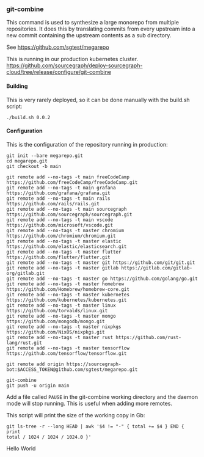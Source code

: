 ### git-combine

This command is used to synthesize a large monorepo from multiple
repositories. It does this by translating commits from every upstream into a
new commit containing the upstream contents as a sub directory.

See https://github.com/sgtest/megarepo

This is running in our production kubernetes cluster. https://github.com/sourcegraph/deploy-sourcegraph-cloud/tree/release/configure/git-combine

#### Building

This is very rarely deployed, so it can be done manually with the build.sh script:

```shell
./build.sh 0.0.2
```

#### Configuration

This is the configuration of the repository running in production:

```shell
git init --bare megarepo.git
cd megarepo.git
git checkout -b main

git remote add --no-tags -t main freeCodeCamp https://github.com/freeCodeCamp/freeCodeCamp.git
git remote add --no-tags -t main grafana https://github.com/grafana/grafana.git
git remote add --no-tags -t main rails https://github.com/rails/rails.git
git remote add --no-tags -t main sourcegraph https://github.com/sourcegraph/sourcegraph.git
git remote add --no-tags -t main vscode https://github.com/microsoft/vscode.git
git remote add --no-tags -t master chromium https://github.com/chromium/chromium.git
git remote add --no-tags -t master elastic https://github.com/elastic/elasticsearch.git
git remote add --no-tags -t master flutter https://github.com/flutter/flutter.git
git remote add --no-tags -t master git https://github.com/git/git.git
git remote add --no-tags -t master gitlab https://gitlab.com/gitlab-org/gitlab.git
git remote add --no-tags -t master go https://github.com/golang/go.git
git remote add --no-tags -t master homebrew https://github.com/Homebrew/homebrew-core.git
git remote add --no-tags -t master kubernetes https://github.com/kubernetes/kubernetes.git
git remote add --no-tags -t master linux https://github.com/torvalds/linux.git
git remote add --no-tags -t master mongo https://github.com/mongodb/mongo.git
git remote add --no-tags -t master nixpkgs https://github.com/NixOS/nixpkgs.git
git remote add --no-tags -t master rust https://github.com/rust-lang/rust.git
git remote add --no-tags -t master tensorflow https://github.com/tensorflow/tensorflow.git

git remote add origin https://sourcegraph-bot:$ACCESS_TOKEN@github.com/sgtest/megarepo.git

git-combine
git push -u origin main
```

Add a file called `PAUSE` in the git-combine working directory and the daemon mode will stop running. This is useful when adding more remotes.

This script will print the size of the working copy in Gb:

```shell
git ls-tree -r --long HEAD | awk '$4 != "-" { total += $4 } END { print
total / 1024 / 1024 / 1024.0 }'
```
Hello World
